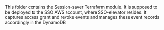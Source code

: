 This folder contains the Session-saver Terraform module. It is supposed to be deployed to the SSO AWS account, where SSO-elevator resides. It captures access grant and revoke events and manages these event records accordingly in the DynamoDB.